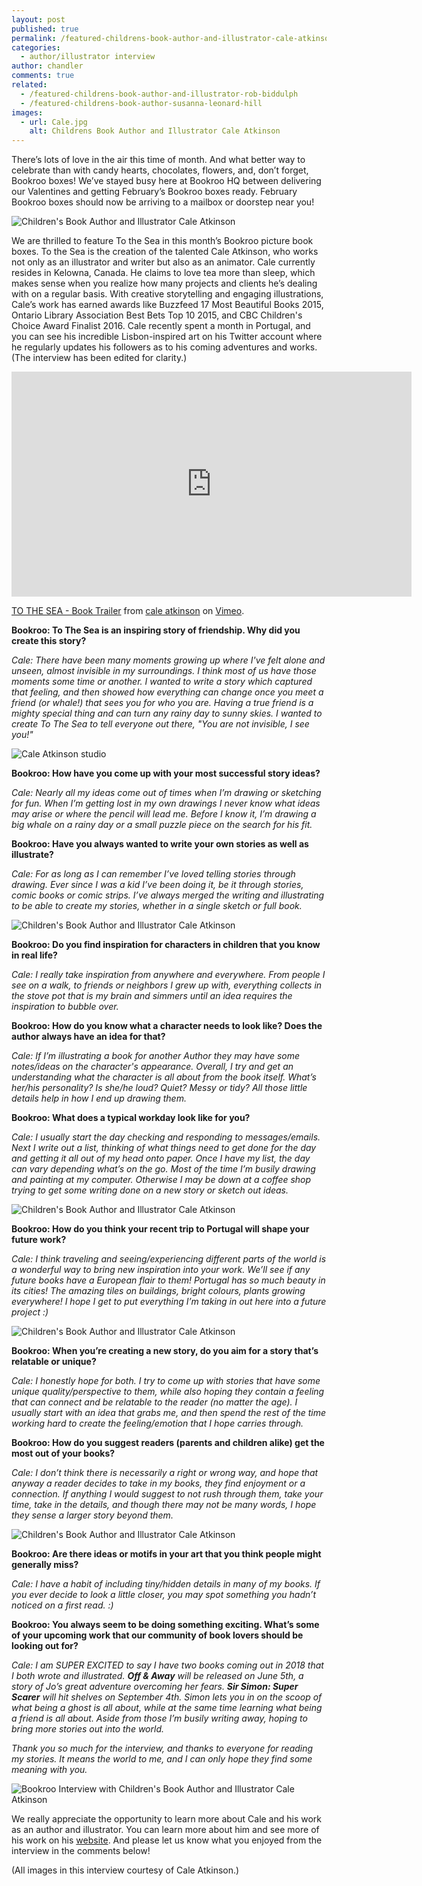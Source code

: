 ```yaml
---
layout: post
published: true
permalink: /featured-childrens-book-author-and-illustrator-cale-atkinson
categories:
  - author/illustrator interview
author: chandler
comments: true
related:
  - /featured-childrens-book-author-and-illustrator-rob-biddulph
  - /featured-childrens-book-author-susanna-leonard-hill
images:
  - url: Cale.jpg
    alt: Childrens Book Author and Illustrator Cale Atkinson
---
```

There’s lots of love in the air this time of month. And what better way to celebrate than with candy hearts, chocolates, flowers, and, don’t forget, Bookroo boxes! We’ve stayed busy here at Bookroo HQ between delivering our Valentines and getting February’s Bookroo boxes ready. February Bookroo boxes should now be arriving to a mailbox or doorstep near you!

![Children's Book Author and Illustrator Cale Atkinson]({{site.baseurl}}/assets/img/posts/Cale.jpg)

We are thrilled to feature To the Sea in this month’s Bookroo picture book boxes. To the Sea is the creation of the talented Cale Atkinson, who works not only as an illustrator and writer but also as an animator. Cale currently resides in Kelowna, Canada. He claims to love tea more than sleep, which makes sense when you realize how many projects and clients he’s dealing with on a regular basis. With creative storytelling and engaging illustrations, Cale’s work has earned awards like Buzzfeed 17 Most Beautiful Books 2015, Ontario Library Association Best Bets Top 10 2015, and CBC Children's Choice Award Finalist 2016.  Cale recently spent a month in Portugal, and you can see his incredible Lisbon-inspired art on his Twitter account where he regularly updates his followers as to his coming adventures and works. (The interview has been edited for clarity.)

<iframe src="https://player.vimeo.com/video/137018671" width="640" height="360" frameborder="0" webkitallowfullscreen mozallowfullscreen allowfullscreen></iframe>
<p><a href="https://vimeo.com/137018671">TO THE SEA - Book Trailer</a> from <a href="https://vimeo.com/caleatkinson">cale atkinson</a> on <a href="https://vimeo.com">Vimeo</a>.</p>

**Bookroo: To The Sea is an inspiring story of friendship. Why did you create this story?**

_Cale: There have been many moments growing up where I've felt alone and unseen, almost invisible in my surroundings. I think most of us have those moments some time or another. I wanted to write a story which captured that feeling, and then showed how everything can change once you meet a friend (or whale!) that sees you for who you are. Having a true friend is a mighty special thing and can turn any rainy day to sunny skies. I wanted to create To The Sea to tell everyone out there, "You are not invisible, I see you!"_

![Cale Atkinson studio]({{site.baseurl}}/assets/img/posts/Cale_Studio1edit.jpg)

**Bookroo: How have you come up with your most successful story ideas?**

_Cale: Nearly all my ideas come out of times when I’m drawing or sketching for fun. When I’m getting lost in my own drawings I never know what ideas may arise or where the pencil will lead me. Before I know it, I’m drawing a big whale on a rainy day or a small puzzle piece on the search for his fit._

**Bookroo: Have you always wanted to write your own stories as well as illustrate?**

_Cale: For as long as I can remember I’ve loved telling stories through drawing. Ever since I was a kid I’ve been doing it, be it through stories, comic books or comic strips. I’ve always merged the writing and illustrating to be able to create my stories, whether in a single sketch or full book._

![Children's Book Author and Illustrator Cale Atkinson]({{site.baseurl}}/assets/img/posts/Cale_Studio2edit.jpg)

**Bookroo: Do you find inspiration for characters in children that you know in real life?**

_Cale: I really take inspiration from anywhere and everywhere. From people I see on a walk, to friends or neighbors I grew up with, everything collects in the stove pot that is my brain and simmers until an idea requires the inspiration to bubble over._

**Bookroo: How do you know what a character needs to look like? Does the author always have an idea for that?**

_Cale: If I’m illustrating a book for another Author they may have some notes/ideas on the character's appearance. Overall, I try and get an understanding what the character is all about from the book itself. What’s her/his personality? Is she/he loud? Quiet? Messy or tidy? All those little details help in how I end up drawing them._

**Bookroo: What does a typical workday look like for you?**

_Cale: I usually start the day checking and responding to messages/emails. Next I write out a list, thinking of what things need to get done for the day and getting it all out of my head onto paper. Once I have my list, the day can vary depending what’s on the go. Most of the time I’m busily drawing and painting at my computer. Otherwise I may be down at a coffee shop trying to get some writing done on a new story or sketch out ideas._

![Children's Book Author and Illustrator Cale Atkinson]({{site.baseurl}}/assets/img/posts/CoffeeShopCale2edit.jpg)

**Bookroo: How do you think your recent trip to Portugal will shape your future work?**

_Cale: I think traveling and seeing/experiencing different parts of the world is a wonderful way to bring new inspiration into your work. We’ll see if any future books have a European flair to them! Portugal has so much beauty in its cities! The amazing tiles on buildings, bright colours, plants growing everywhere! I hope I get to put everything I’m taking in out here into a future project :)_

![Children's Book Author and Illustrator Cale Atkinson]({{site.baseurl}}/assets/img/posts/Seville_Caleedit.jpg)

**Bookroo: When you’re creating a new story, do you aim for a story that’s relatable or unique?**

_Cale: I honestly hope for both. I try to come up with stories that have some unique quality/perspective to them, while also hoping they contain a feeling that can connect and be relatable to the reader (no matter the age). I usually start with an idea that grabs me, and then spend the rest of the time working hard to create the feeling/emotion that I hope carries through._

**Bookroo: How do you suggest readers (parents and children alike) get the most out of your books?**

_Cale: I don’t think there is necessarily a right or wrong way, and hope that anyway a reader decides to take in my books, they find enjoyment or a connection. If anything I would suggest to not rush through them, take your time, take in the details, and though there may not be many words, I hope they sense a larger story beyond them._ 

![Children's Book Author and Illustrator Cale Atkinson]({{site.baseurl}}/assets/img/posts/CaleOnHillTopedit.jpg)

**Bookroo: Are there ideas or motifs in your art that you think people might generally miss?**

_Cale: I have a habit of including tiny/hidden details in many of my books. If you ever decide to look a little closer, you may spot something you hadn’t noticed on a first read. :)_

**Bookroo: You always seem to be doing something exciting. What’s some of your upcoming work that our community of book lovers should be looking out for?**

_Cale: I am SUPER EXCITED to say I have two books coming out in 2018 that I both wrote and illustrated. **Off & Away** will be released on June 5th, a story of Jo’s great adventure overcoming her fears. **Sir Simon: Super Scarer** will hit shelves on September 4th. Simon lets you in on the scoop of what being a ghost is all about, while at the same time learning what being a friend is all about. Aside from those I’m busily writing away, hoping to bring more stories out into the world._

_Thank you so much for the interview, and thanks to everyone for reading my stories. It means the world to me, and I can only hope they find some meaning with you._

![Bookroo Interview with Children's Book Author and Illustrator Cale Atkinson]({{site.baseurl}}/assets/img/posts/BookStore_caleedit.jpg)

We really appreciate the opportunity to learn more about Cale and his work as an author and illustrator. You can learn more about him and see more of his work on his [website](http://www.cale.ca/). And please let us know what you enjoyed from the interview in the comments below!

(All images in this interview courtesy of Cale Atkinson.)
